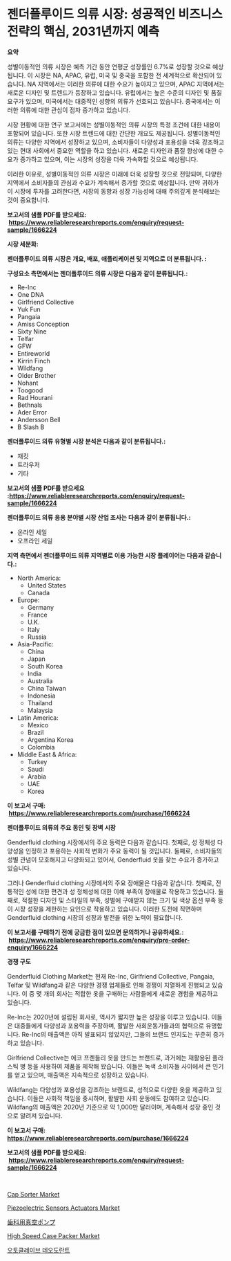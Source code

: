 <p><h1>젠더플루이드 의류 시장: 성공적인 비즈니스 전략의 핵심, 2031년까지 예측</h1></p><p><strong>요약</strong></p>
<p><p>성별이동적인 의류 시장은 예측 기간 동안 연평균 성장률인 6.7%로 성장할 것으로 예상됩니다. 이 시장은 NA, APAC, 유럽, 미국 및 중국을 포함한 전 세계적으로 확산되어 있습니다. NA 지역에서는 이러한 의류에 대한 수요가 높아지고 있으며, APAC 지역에서는 새로운 디자인 및 트렌드가 등장하고 있습니다. 유럽에서는 높은 수준의 디자인 및 품질 요구가 있으며, 미국에서는 대중적인 성향의 의류가 선호되고 있습니다. 중국에서는 이러한 의류에 대한 관심이 점차 증가하고 있습니다.</p><p>시장 현황에 대한 연구 보고서에는 성별이동적인 의류 시장의 특정 조건에 대한 내용이 포함되어 있습니다. 또한 시장 트렌드에 대한 간단한 개요도 제공됩니다. 성별이동적인 의류는 다양한 지역에서 성장하고 있으며, 소비자들이 다양성과 포용성을 더욱 강조하고 있는 현대 사회에서 중요한 역할을 하고 있습니다. 새로운 디자인과 품질 향상에 대한 수요가 증가하고 있으며, 이는 시장의 성장을 더욱 가속화할 것으로 예상됩니다.</p><p>이러한 이유로, 성별이동적인 의류 시장은 미래에 더욱 성장할 것으로 전망되며, 다양한 지역에서 소비자들의 관심과 수요가 계속해서 증가할 것으로 예상됩니다. 만약 귀하가 이 시장에 투자를 고려한다면, 시장의 동향과 성장 가능성에 대해 주의깊게 분석해보는 것이 중요합니다.</p></p>
<p><strong>보고서의 샘플 PDF를 받으세요: &nbsp;<a href="https://www.reliableresearchreports.com/enquiry/request-sample/1666224">https://www.reliableresearchreports.com/enquiry/request-sample/1666224</a></strong></p>
<p><strong>시장 세분화:</strong></p>
<p><strong> 젠더플루이드 의류 시장은 개요, 배포, 애플리케이션 및 지역으로 더 분류됩니다. :</strong></p>
<p><strong>구성요소 측면에서는 젠더플루이드 의류 시장은 다음과 같이 분류됩니다.:</strong></p>
<p><ul><li>Re-Inc</li><li>One DNA</li><li>Girlfriend Collective</li><li>Yuk Fun</li><li>Pangaia</li><li>Amiss Conception</li><li>Sixty Nine</li><li>Telfar</li><li>GFW</li><li>Entireworld</li><li>Kirrin Finch</li><li>Wildfang</li><li>Older Brother</li><li>Nohant</li><li>Toogood</li><li>Rad Hourani</li><li>Bethnals</li><li>Ader Error</li><li>Andersson Bell</li><li>B Slash B</li></ul></p>
<p><strong> 젠더플루이드 의류 유형별 시장 분석은 다음과 같이 분류됩니다.:</strong></p>
<p><ul><li>재킷</li><li>트라우저</li><li>기타</li></ul></p>
<p><strong>보고서의 샘플 PDF를 받으세요 :<a href="https://www.reliableresearchreports.com/enquiry/request-sample/1666224">https://www.reliableresearchreports.com/enquiry/request-sample/1666224</a></strong></p>
<p><strong> 젠더플루이드 의류 응용 분야별 시장 산업 조사는 다음과 같이 분류됩니다.:</strong></p>
<p><ul><li>온라인 세일</li><li>오프라인 세일</li></ul></p>
<p><strong>지역 측면에서 젠더플루이드 의류 지역별로 이용 가능한 시장 플레이어는 다음과 같습니다.:</strong></p>
<p><ul>
    <li>
        North America:
        <ul>
            <li>United States</li>
            <li>Canada</li>
        </ul>
    </li>
    <li>
        Europe:
        <ul>
            <li>Germany</li>
            <li>France</li>
            <li>U.K.</li>
            <li>Italy</li>
            <li>Russia</li>
        </ul>
    </li>
    <li>
        Asia-Pacific:
        <ul>
            <li>China</li>
            <li>Japan</li>
            <li>South Korea</li>
            <li>India</li>
            <li>Australia</li>
            <li>China Taiwan</li>
            <li>Indonesia</li>
            <li>Thailand</li>
            <li>Malaysia</li>
        </ul>
    </li>
    <li>
        Latin America:
        <ul>
            <li>Mexico</li>
            <li>Brazil</li>
            <li>Argentina Korea</li>
            <li>Colombia</li>
        </ul>
    </li>
    <li>
        Middle East & Africa:
        <ul>
            <li>Turkey</li>
            <li>Saudi</li>
            <li>Arabia</li>
            <li>UAE</li>
            <li>Korea</li>
        </ul>
    </li>
    </ul></p>
<p><strong>이 보고서 구매: &nbsp;<a href="https://www.reliableresearchreports.com/purchase/1666224">https://www.reliableresearchreports.com/purchase/1666224</a></strong></p>
<p><strong>젠더플루이드 의류의 주요 동인 및 장벽 시장</strong></p>
<p><p>Genderfluid clothing 시장에서의 주요 동력은 다음과 같습니다. 첫째로, 성 정체성 다양성을 인정하고 포용하는 사회적 변화가 주요 동력이 될 것입니다. 둘째로, 소비자들의 성별 관념이 모호해지고 다양화되고 있어서, Genderfluid 옷을 찾는 수요가 증가하고 있습니다.</p><p>그러나 Genderfluid clothing 시장에서의 주요 장애물은 다음과 같습니다. 첫째로, 전통적인 성에 대한 편견과 성 정체성에 대한 이해 부족이 장애물로 작용하고 있습니다. 둘째로, 적절한 디자인 및 스타일의 부족, 성별에 구애받지 않는 크기 및 색상 옵션 부족 등이 시장 성장을 제한하는 요인으로 작용하고 있습니다. 이러한 도전에 직면하며 Genderfluid clothing 시장의 성장과 발전을 위한 노력이 필요합니다.</p></p>
<p><strong>이 보고서를 구매하기 전에 궁금한 점이 있으면 문의하거나 공유하세요.: &nbsp;<a href="https://www.reliableresearchreports.com/enquiry/pre-order-enquiry/1666224">https://www.reliableresearchreports.com/enquiry/pre-order-enquiry/1666224</a></strong></p>
<p><strong>경쟁 구도</strong></p>
<p><p>Genderfluid Clothing Market는 현재 Re-Inc, Girlfriend Collective, Pangaia, Telfar 및 Wildfang과 같은 다양한 경쟁 업체들로 인해 경쟁이 치열하게 진행되고 있습니다. 이 중 몇 개의 회사는 적합한 옷을 구매하는 사람들에게 새로운 경험을 제공하고 있습니다.</p><p>Re-Inc는 2020년에 설립된 회사로, 역사가 짧지만 높은 성장을 이루고 있습니다. 이들은 대중들에게 다양성과 포용력을 주장하며, 활발한 사회운동가들과의 협력으로 유명합니다. Re-Inc의 매출액은 아직 발표되지 않았지만, 그들의 브랜드 인지도는 꾸준히 증가하고 있습니다.</p><p>Girlfriend Collective는 에코 프렌들리 옷을 만드는 브랜드로, 과거에는 재활용된 플라스틱 병 등을 사용하여 제품을 제작해 왔습니다. 이들은 녹색 소비자들 사이에서 큰 인기를 얻고 있으며, 매출액은 지속적으로 성장하고 있습니다.</p><p>Wildfang는 다양성과 포용성을 강조하는 브랜드로, 성적으로 다양한 옷을 제공하고 있습니다. 이들은 사회적 책임을 중시하며, 활발한 사회 운동에도 참여하고 있습니다. Wildfang의 매출액은 2020년 기준으로 약 1,000만 달러이며, 계속해서 성장 중인 것으로 알려져 있습니다.</p></p>
<p><strong>이 보고서 구매: &nbsp; <a href="https://www.reliableresearchreports.com/purchase/1666224">https://www.reliableresearchreports.com/purchase/1666224</a></strong></p>
<p><strong>보고서의 샘플 PDF를 받으세요: &nbsp;<a href="https://www.reliableresearchreports.com/enquiry/request-sample/1666224">https://www.reliableresearchreports.com/enquiry/request-sample/1666224</a></strong><strong></strong></p>
<p>&nbsp;</p>
<p><p><a href="https://view.publitas.com/reportprime-1/cap-sorter-market-research-report-provides-critical-insights-that-can-help-shape-business-development-and-investment-strategies/">Cap Sorter Market</a></p><p><a href="https://github.com/ashepherd82/Market-Research-Report-List-3/blob/main/piezoelectric-sensors-actuators-market.md">Piezoelectric Sensors Actuators Market</a></p><p><a href="https://medium.com/@dylanwright66/%E6%AD%AF%E7%A7%91%E7%94%A8%E7%9C%9F%E7%A9%BA%E3%83%9D%E3%83%B3%E3%83%97%E5%B8%82%E5%A0%B4%E3%82%A4%E3%83%B3%E3%82%B5%E3%82%A4%E3%83%88-%E5%B8%82%E5%A0%B4%E3%81%AE%E3%83%88%E3%83%AC%E3%83%B3%E3%83%89-%E6%88%90%E9%95%B7-2024%E5%B9%B4%E3%81%8B%E3%82%892031%E5%B9%B4%E3%81%BE%E3%81%A7%E3%81%AE%E4%BA%88%E6%B8%AC-cc6629283845">歯科用真空ポンプ</a></p><p><a href="https://view.publitas.com/reportprime-1/decoding-the-high-speed-case-packer-market-a-deep-dive-into-the-latest-market-trends-market-segmentation-and-competitive-analysis/">High Speed Case Packer Market</a></p><p><a href="https://github.com/ZacharyScthmitt4465/Market-Research-Report-List-1/blob/main/916133613968.md">오토클레이브 데오도란트</a></p></p>
